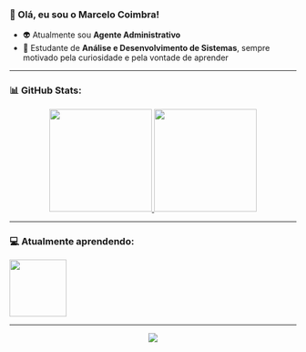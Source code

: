 ### 🤘 Olá, eu sou o Marcelo Coimbra!

- 👽 Atualmente sou **Agente Administrativo**
- 🚀 Estudante de **Análise e Desenvolvimento de Sistemas**, sempre motivado pela curiosidade e pela vontade de aprender

---

### 📊 **GitHub Stats:**

<div align="center">
  <a href="https://github.com/marcelo-coimbra">
    <img height="180em" src="https://github-readme-stats.vercel.app/api?username=marcelo-coimbra&show_icons=true&theme=vue-dark&include_all_commits=true&count_private=true"/>
    <img height="180em" src="https://github-readme-stats.vercel.app/api/top-langs/?username=marcelo-coimbra&layout=compact&langs_count=16&theme=vue-dark"/>
  </a>
</div>

---

### 💻 **Atualmente aprendendo:**

<img src="https://cdn.jsdelivr.net/gh/devicons/devicon@latest/icons/python/python-original-wordmark.svg" width="100px">
  
---

<div align="center">
  <img src="https://www.alura.com.br/artigos/assets/como-criar-um-readme-para-seu-perfil-github/imagem14.gif"/>
</div>
